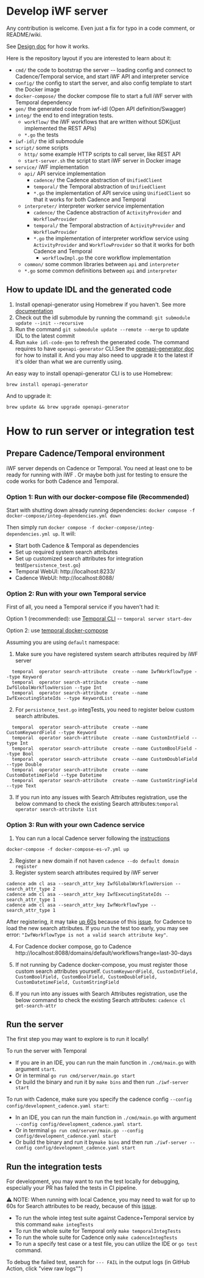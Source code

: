 # Develop iWF server

Any contribution is welcome. Even just a fix for typo in a code comment, or README/wiki.

See [Design doc](https://docs.google.com/document/d/1BpJuHf67ibaOWmN_uWw_pbrBVyb6U1PILXyzohxA5Ms/edit) for how it works.

Here is the repository layout if you are interested to learn about it:

* `cmd/` the code to bootstrap the server -- loading config and connect to Cadence/Temporal service, and start iWF API
  and interpreter service
* `config/` the config to start the server, and also config template to start the Docker image
* `docker-compose/` the docker compose file to start a full iWF server with Temporal dependency
* `gen/` the generated code from iwf-idl (Open API definition/Swagger)
* `integ/` the end to end integration tests.
    * `workflow/` the iWF workflows that are written without SDK(just implemented the REST APIs)
    * `*.go` the tests
* `iwf-idl/` the idl submodule
* `script/` some scripts
    * `http/` some example HTTP scripts to call server, like REST API
    * `start-server.sh` the script to start iWF server in Docker image
* `service/` iWF implementation
    * `api/` API service implementation
        * `cadence/` the Cadence abstraction of `UnifiedClient`
        * `temporal/` the Temporal abstraction of `UnifiedClient`
        * `*.go` the implementation of API service using `UnifiedClient` so that it works for both Cadence and Temporal
    * `interpreter/` interpreter worker service implementation
        * `cadence/` the Cadence abstraction of `ActivityProvider` and `WorkflowProvider`
        * `temporal/` the Temporal abstraction of `ActivityProvider` and `WorkflowProvider`
        * `*.go` the implementation of interpreter workflow service using `ActivityProvider` and `WorkflowProvider` so
          that it works for both Cadence and Temporal
            * `workflowImpl.go` the core workflow implementation
    * `common/` some common libraries between `api` and `interpreter`
    * `*.go` some common definitions between `api` and `interpreter`

## How to update IDL and the generated code

1. Install openapi-generator using Homebrew if you haven't. See
   more [documentation](https://openapi-generator.tech/docs/installation)
2. Check out the idl submodule by running the command: `git submodule update --init --recursive`
3. Run the command `git submodule update --remote --merge` to update IDL to the latest commit
4. Run `make idl-code-gen` to refresh the generated code. The command requires to have `openapi-generator` CLI.See
   the [openapi-generator doc](https://openapi-generator.tech/docs/installation/) for how to install it. And you may
   also need to upgrade it to the latest if it's older than what we are currently using.

An easy way to install openapi-generator CLI is to use Homebrew:

```
brew install openapi-generator

```

And to upgrade it:

```
brew update && brew upgrade openapi-generator

```

# How to run server or integration test

## Prepare Cadence/Temporal environment
iWF server depends on Cadence or Temporal. You need at least one to be ready for running with iWF .
Or maybe both just for testing to ensure the code works for both Cadence and Temporal. 

### Option 1: Run with our docker-compose file (Recommended)

Start with shutting down already running dependencies: `docker compose -f docker-compose/integ-dependencies.yml down`

Then simply run `docker compose -f docker-compose/integ-dependencies.yml up`. It will:

* Start both Cadence & Temporal as dependencies
* Set up required system search attributes
* Set up customized search attributes for integration test(`persistence_test.go`)
* Temporal WebUI:  http://localhost:8233/
* Cadence WebUI:  http://localhost:8088/

### Option 2: Run with your own Temporal service

First of all, you need a Temporal service if you haven't had it:

Option 1 (recommended): use [Temporal CLI](https://github.com/temporalio/cli) -- `temporal server start-dev`

Option 2: use [temporal docker-compose](https://github.com/temporalio/docker-compose)


Assuming you are using `default` namespace:

1. Make sure you have registered system search attributes required by iWF server

```shell
  temporal  operator search-attribute  create --name IwfWorkflowType --type Keyword
  temporal  operator search-attribute  create --name IwfGlobalWorkflowVersion --type Int 
  temporal  operator search-attribute  create --name IwfExecutingStateIds --type KeywordList 
```

2. For `persistence_test.go` integTests, you need to register below custom search attributes.

```shell
  temporal  operator search-attribute  create --name CustomKeywordField --type Keyword
  temporal  operator search-attribute  create --name CustomIntField --type Int
  temporal  operator search-attribute  create --name CustomBoolField --type Bool
  temporal  operator search-attribute  create --name CustomDoubleField --type Double
  temporal  operator search-attribute  create --name CustomDatetimeField --type Datetime
  temporal  operator search-attribute  create --name CustomStringField --type Text
```

3. If you run into any issues with Search Attributes registration, use the below command to check the existing Search
   attributes:`temporal operator search-attribute list`

### Option 3: Run with your own Cadence service

1. You can run a local Cadence server following the [instructions](https://github.com/uber/cadence/tree/master/docker)

```
docker-compose -f docker-compose-es-v7.yml up
```

2. Register a new domain if not haven `cadence --do default domain register`
3. Register system search attributes required by iWF server

```
cadence adm cl asa --search_attr_key IwfGlobalWorkflowVersion --search_attr_type 2
cadence adm cl asa --search_attr_key IwfExecutingStateIds --search_attr_type 1
cadence adm cl asa --search_attr_key IwfWorkflowType --search_attr_type 1
```

After registering, it may
take [up 60s](https://github.com/uber/cadence/blob/d618e32ac5ea05c411cca08c3e4859e800daa1e0/docker/config_template.yaml#L286)
because of this [issue](https://github.com/uber/cadence/issues/5076). for Cadence to load the new search attributes. If
you run the test too early, you may see error:  `"IwfWorkflowType is not a valid search attribute key"`.

4. For Cadence docker compose, go to Cadence http://localhost:8088/domains/default/workflows?range=last-30-days

5. If not running by Cadence docker-compose, you must register those custom search attributes yourself.
   `CustomKeywordField, CustomIntField, CustomBoolField, CustomBoolField, CustomDoubleField, CustomDatetimeField, CustomStringField`

6. If you run into any issues with Search Attributes registration, use the below command to check the existing Search
   attributes:  `cadence cl get-search-attr`

## Run the server

The first step you may want to explore is to run it locally!

To run the server with Temporal
* If you are in an IDE, you can run the main function in `./cmd/main.go` with argument `start`.
* Or in terminal `go run cmd/server/main.go start`
* Or build the binary and run it by `make bins` and then run `./iwf-server start`

To run with Cadence, make sure you specify the cadence config `--config config/development_cadence.yaml start`:
* In an IDE, you can run the main function in `./cmd/main.go` with argument ` --config config/development_cadence.yaml start`.
* Or in terminal `go run cmd/server/main.go --config config/development_cadence.yaml start`
* Or build the binary and run it by`make bins` and then run `./iwf-server --config config/development_cadence.yaml start`

## Run the integration tests
For development, you may want to run the test locally for debugging, especially your PR has failed the tests in CI pipeline.

:warning: NOTE: When running with local Cadence, you may need to wait for up to 60s for Search attributes to be ready, because of
this [issue](https://github.com/uber/cadence/issues/5076).

* To run the whole integ test suite against Cadence+Temporal service by this command `make integTests`
* To run the whole suite for Temporal only `make temporalIntegTests` 
* To run the whole suite for Cadence only `make cadenceIntegTests`
* To run a specify test case or a test file, you can utilize the IDE or `go test` command.

To debug the failed test, search for `--- FAIL` in the output logs (in GitHub Action, click "view raw logs"") 
